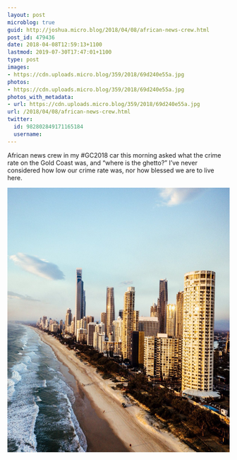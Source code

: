 ```yaml
---
layout: post
microblog: true
guid: http://joshua.micro.blog/2018/04/08/african-news-crew.html
post_id: 479436
date: 2018-04-08T12:59:13+1100
lastmod: 2019-07-30T17:47:01+1100
type: post
images:
- https://cdn.uploads.micro.blog/359/2018/69d240e55a.jpg
photos:
- https://cdn.uploads.micro.blog/359/2018/69d240e55a.jpg
photos_with_metadata:
- url: https://cdn.uploads.micro.blog/359/2018/69d240e55a.jpg
url: /2018/04/08/african-news-crew.html
twitter:
  id: 982802849171165184
  username: 
---
```

African news crew in my #GC2018 car this morning asked what the crime rate on the Gold Coast was, and “where is the ghetto?” I’ve never considered how low our crime rate was, nor how blessed we are to live here.

<img src="uploads/2018/69d240e55a.jpg" width="600" height="599" />
